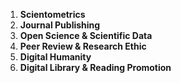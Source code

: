 1.	**Scientometrics**
2.	**Journal Publishing**
3.	**Open Science & Scientific Data**
4.	**Peer Review & Research Ethic**
5.	**Digital Humanity**
6.	**Digital Library & Reading Promotion**
